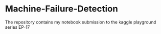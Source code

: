 # Machine-Failure-Detection
The repository contains my notebook submission to the kaggle playground series EP-17
